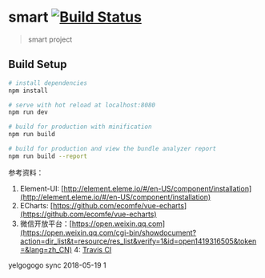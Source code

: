 # smart [![Build Status](https://travis-ci.org/zhijunzhou/smart.svg?branch=master)](https://travis-ci.org/zhijunzhou/smart)

> smart project

## Build Setup

``` bash
# install dependencies
npm install

# serve with hot reload at localhost:8080
npm run dev

# build for production with minification
npm run build

# build for production and view the bundle analyzer report
npm run build --report
```

参考资料：
1. Element-UI: [http://element.eleme.io/#/en-US/component/installation](http://element.eleme.io/#/en-US/component/installation)
2. ECharts: [https://github.com/ecomfe/vue-echarts](https://github.com/ecomfe/vue-echarts)
3. 微信开放平台：[https://open.weixin.qq.com](https://open.weixin.qq.com/cgi-bin/showdocument?action=dir_list&t=resource/res_list&verify=1&id=open1419316505&token=&lang=zh_CN)
4: [Travis CI](https://travis-ci.org)

yelgogogo sync 2018-05-19 1


